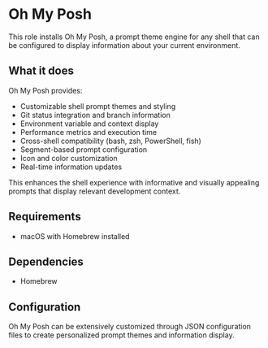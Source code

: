 # Oh My Posh

This role installs Oh My Posh, a prompt theme engine for any shell that can be configured to display information about your current environment.

## What it does

Oh My Posh provides:
- Customizable shell prompt themes and styling
- Git status integration and branch information
- Environment variable and context display
- Performance metrics and execution time
- Cross-shell compatibility (bash, zsh, PowerShell, fish)
- Segment-based prompt configuration
- Icon and color customization
- Real-time information updates

This enhances the shell experience with informative and visually appealing prompts that display relevant development context.

## Requirements

- macOS with Homebrew installed

## Dependencies

- Homebrew

## Configuration

Oh My Posh can be extensively customized through JSON configuration files to create personalized prompt themes and information display.
